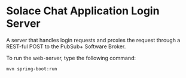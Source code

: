 # Solace Chat Application Login Server
A server that handles login requests and proxies the request through a REST-ful POST to the PubSub+ Software Broker.

To run the web-server, type the following command:
```
mvn spring-boot:run
```